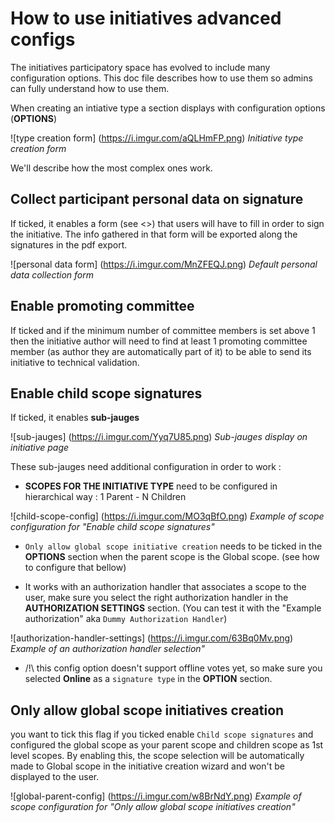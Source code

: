 # How to use initiatives advanced configs

The initiatives participatory space has evolved to include many configuration options. This doc file describes how to use them so admins can fully understand how to use them.

When creating an intiative type a section displays with configuration options (**OPTIONS**)

![type creation form]
(https://i.imgur.com/aQLHmFP.png)
_Initiative type creation form_

We'll describe how the most complex ones work.

## Collect participant personal data on signature

If ticked, it enables a form (see <<personal-data-form-enabled>>) that users will have to fill in order to sign the initiative. The info gathered in that form will be exported along the signatures in the pdf export.

![personal data form]
(https://i.imgur.com/MnZFEQJ.png)
_Default personal data collection form_


## Enable promoting committee
If ticked and if the minimum number of committee members is set above 1 then the initiative author will need to find at least 1 promoting committee member (as author they are automatically part of it) to be able to send its initiative to technical validation.

## Enable child scope signatures
If ticked, it enables **sub-jauges**

![sub-jauges]
(https://i.imgur.com/Yyq7U85.png)
_Sub-jauges display on initiative page_

These sub-jauges need additional configuration in order to work :
- **SCOPES FOR THE INITIATIVE TYPE** need to be configured in hierarchical way  : 1 Parent - N Children

![child-scope-config]
(https://i.imgur.com/MO3qBfO.png)
_Example of scope configuration for "Enable child scope signatures"_

- `Only allow global scope initiative creation` needs to be ticked in the **OPTIONS** section when the parent scope is the Global scope. (see how to configure that bellow)

- It works with an authorization handler that associates a scope to the user, make sure you select the right authorization handler in the **AUTHORIZATION SETTINGS** section. (You can test it with the "Example authorization" aka `Dummy Authorization Handler`)

![authorization-handler-settings]
(https://i.imgur.com/63Bq0Mv.png)
_Example of an authorization handler selection"_

- /!\ this config option doesn't support offline votes yet, so make sure you selected **Online** as a `signature type` in the **OPTION** section.


## Only allow global scope initiatives creation
you want to tick this flag if you ticked enable `Child scope signatures` and configured the global scope as your parent scope and children scope as 1st level scopes. By enabling this, the scope selection will be automatically made to Global scope in the initiative creation wizard and won't be displayed to the user.

![global-parent-config]
(https://i.imgur.com/w8BrNdY.png)
_Example of scope configuration for "Only allow global scope initiatives creation"_
